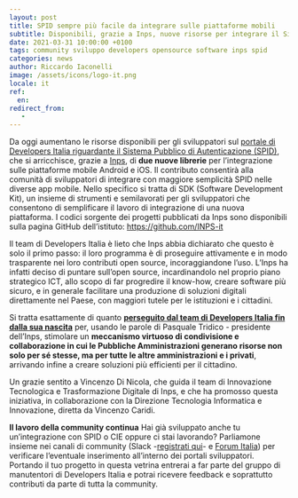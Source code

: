 ```yaml
---
layout: post
title: SPID sempre più facile da integrare sulle piattaforme mobili
subtitle: Disponibili, grazie a Inps, nuove risorse per integrare il Sistema Pubblico di Identità Digitale
date: 2021-03-31 10:00:00 +0100
tags: community sviluppo developers opensource software inps spid
categories: news
author: Riccardo Iaconelli
image: /assets/icons/logo-it.png
locale: it
ref:
  en:
redirect_from:
   -
---
```

Da oggi aumentano le risorse disponibili per gli sviluppatori sul [portale di Developers Italia riguardante il Sistema Pubblico di Autenticazione (SPID)](https://developers.italia.it/it/spid/), che si arricchisce, grazie a [Inps](https://www.inps.it/nuovoportaleinps/default.aspx), di **due nuove librerie** per l’integrazione sulle piattaforme mobile Android e iOS. Il contributo consentirà alla comunità di sviluppatori di integrare con maggiore semplicità SPID nelle diverse app mobile. Nello specifico si tratta di SDK (Software Development Kit), un insieme di strumenti e semilavorati per gli sviluppatori che consentono di semplificare il lavoro di integrazione di una nuova piattaforma. I codici sorgente dei progetti pubblicati da Inps sono disponibili sulla pagina GitHub dell’istituto: https://github.com/INPS-it

Il team di Developers Italia è lieto che Inps abbia dichiarato che questo è solo il primo passo: il loro programma è di proseguire attivamente e in modo trasparente nei loro contributi open source, incoraggiandone l’uso. L’Inps ha infatti deciso di puntare sull’open source, incardinandolo nel proprio piano strategico ICT, allo scopo di far progredire il know-how, creare software più sicuro, e in generale facilitare una produzione di soluzioni digitali direttamente nel Paese, con maggiori tutele per le istituzioni e i cittadini.

Si tratta esattamente di quanto [**perseguito dal team di Developers Italia fin dalla sua nascita**](https://medium.com/team-per-la-trasformazione-digitale/developers-italia-comunita-sviluppatori-servizi-pubblici-digitali-pubblica-amministrazione-57b0cfab4c00) per, usando le parole di Pasquale Tridico - presidente dell’Inps, stimolare un **meccanismo virtuoso di condivisione e collaborazione in cui le Pubbliche Amministrazioni generano risorse non solo per sé stesse, ma per tutte le altre amministrazioni e i privati**, arrivando infine a creare soluzioni più efficienti per il cittadino.

Un grazie sentito a Vincenzo Di Nicola, che guida il team di Innovazione Tecnologica e Trasformazione Digitale di Inps, e che ha promosso questa iniziativa, in collaborazione con la Direzione Tecnologia Informatica e Innovazione, diretta da Vincenzo Caridi.

**Il lavoro della community continua**
Hai già sviluppato anche tu un’integrazione con SPID o CIE oppure ci stai lavorando? Parliamone insieme nei canali di community (Slack -[registrati qui](http://slack.developers.italia.it/)- e [Forum Italia](https://forum.italia.it)) per verificare l’eventuale inserimento all’interno dei portali sviluppatori. Portando il tuo progetto in questa vetrina entrerai a far parte del gruppo di manutentori di Developers Italia e potrai ricevere feedback e soprattutto contributi da parte di tutta la community.
